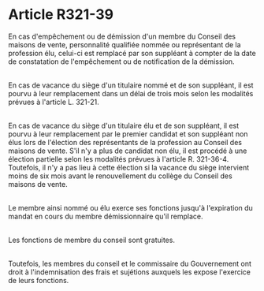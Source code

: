 # Article R321-39

<p>En cas d'empêchement ou de démission d'un membre du Conseil des maisons de vente, personnalité qualifiée nommée ou représentant de la profession élu, celui-ci est remplacé par son suppléant à compter de la date de constatation de l'empêchement ou de notification de la démission.<br/><br/>

En cas de vacance du siège d'un titulaire nommé et de son suppléant, il est pourvu à leur remplacement dans un délai de trois mois selon les modalités prévues à l'article L. 321-21.<br/><br/>

En cas de vacance du siège d'un titulaire élu et de son suppléant, il est pourvu à leur remplacement par le premier candidat et son suppléant non élus lors de l'élection des représentants de la profession au Conseil des maisons de vente. S'il n'y a plus de candidat non élu, il est procédé à une élection partielle selon les modalités prévues à l'article R. 321-36-4. Toutefois, il n'y a pas lieu à cette élection si la vacance du siège intervient moins de six mois avant le renouvellement du collège du Conseil des maisons de vente.<br/><br/>

Le membre ainsi nommé ou élu exerce ses fonctions jusqu'à l'expiration du mandat en cours du membre démissionnaire qu'il remplace.<br/><br/>

Les fonctions de membre du conseil sont gratuites.<br/><br/>

Toutefois, les membres du conseil et le commissaire du Gouvernement ont droit à l'indemnisation des frais et sujétions auxquels les expose l'exercice de leurs fonctions.</p>